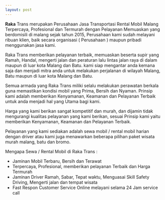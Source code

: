 ```yaml
---
layout: post
---
```


**Raka** Trans merupakan Perusahaan Jasa Transportasi Rental Mobil Malang Terpercaya, Profesional dan Termurah dengan Pelayanan Memuaskan yang berdomisili di malang sejak tahun 2015, Perusahaan kami sudah melayani ribuan klien, baik secara organisasi ( Perusahaan ) maupun pribadi menggunakan jasa kami.

Raka Trans memberikan pelayanan terbaik, memuaskan beserta supir yang Ramah, Handal, mengerti jalan dan peraturan lalu lintas jalan raya di dalam maupun di luar kota Malang dan Batu. kami siap mengantar anda kemana saja dan menjadi mitra anda untuk melakukan perjalanan di wilayah Malang, Batu maupun di luar kota Malang dan Batu.

Semua armada yang Raka Trans miliki selalu melakukan perawatan berkala guna memastikan kondisi mobil yang Prima, Bersih dan Nyaman. Prinsip kami adalah memberikan Kenyamanan, Keamanan dan Pelayanan Terbaik untuk anda menjadi hal yang Utama bagi kami.

Harga yang kami berikan sangat kompetitif dan murah, dan dijamin tidak mengurangi kualitas pelayanan yang kami berikan, sesuai Prinsip kami yaitu memberikan Kenyamanan, Keamanan dan Pelayanan Terbaik.

Pelayanan yang kami sediakan adalah sewa mobil / rental mobil harian dengan driver atau kami juga menawarkan beberapa pilihan paket wisata murah malang, batu dan bromo.

Mengapa Sewa / Rental Mobil di Raka Trans :

- Jaminan Mobil Terbaru, Bersih dan Terawat
- Terpercaya, Profesional, memberikan pelayanan Terbaik dan Harga Termurah
- Jaminan Driver Ramah, Sabar, Tepat waktu, Menguasai Skill Safety Driving, Mengerti jalan dan tempat wisata
- Fast Respon Customer Service Online melayani selama 24 Jam service call

